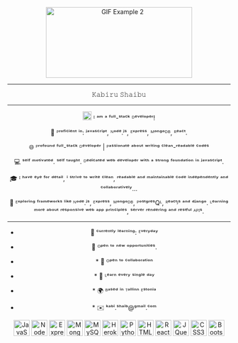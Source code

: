 
<p align="center">
  <img src="https://media.giphy.com/media/MeJgB3yMMwIaHmKD4z/giphy.gif" width="330" height="160" alt="GIF Example 2"> 
</p>





---

<p align="center">
     𝙺𝚊𝚋𝚒𝚛𝚞 𝚂𝚑𝚊𝚒𝚋𝚞
</p>


---

<p align="center" fontsize=33>
  <a href="https://developer.mozilla.org/en-US/docs/Web/JavaScript" target="_blank" rel="noreferrer"><img src="https://raw.githubusercontent.com/danielcranney/readme-generator/main/public/icons/skills/javascript-colored.svg" width="20" height="20" alt="JavaScript" /></a> ᴵ ᵃᵐ ᵃ ᶠᵘˡˡ-ˢᵗᵃᶜᵏ ᴰᵉᵛᵉˡᵒᵖᵉʳ!
</p>

<p align="center">
  🔧 ᴾʳᵒᶠⁱᶜⁱᵉⁿᵗ ⁱⁿ: ʲᵃᵛᵃˢᶜʳⁱᵖᵗ, ᴺᵒᵈᵉ.ʲˢ, ᴱˣᵖʳᵉˢˢ, ᴹᵒⁿᵍᵒᴰᴮ, ᴿᵉᵃᶜᵗ.
</p>

<p align="center">
  🌐 ᴾʳᵒᶠᵒᵘⁿᵈ ᶠᵘˡˡ-ˢᵗᵃᶜᵏ ᴰᵉᵛᵉˡᵒᵖᵉʳ | ᴾᵃˢˢⁱᵒⁿᵃᵗᵉ ᵃᵇᵒᵘᵗ ʷʳⁱᵗⁱⁿᵍ ᶜˡᵉᵃⁿ-ʳᵉᵃᵈᵃᵇˡᵉ ᶜᵒᵈᵉˢ 
</p>

<p align="center">
  💻 ˢᵉˡᶠ ᵐᵒᵗⁱᵛᵃᵗᵉᵈ. ˢᵉˡᶠ ᵗᵃᵘᵍʰᵗ. ᴰᵉᵈⁱᶜᵃᵗᵉᵈ ʷᵉᵇ ᵈᵉᵛᵉˡᵒᵖᵉʳ ʷⁱᵗʰ ᵃ ˢᵗʳᵒⁿᵍ ᶠᵒᵘⁿᵈᵃᵗⁱᵒⁿ ⁱⁿ ʲᵃᵛᵃˢᶜʳⁱᵖᵗ.
</p>

<p align="center">
  🎓 ᴵ ʰᵃᵛᵉ ᵉʸᵉ ᶠᵒʳ ᵈᵉᵗᵃⁱˡ, ⁱ ˢᵗʳⁱᵛᵉ ᵗᵒ ʷʳⁱᵗᵉ ᶜˡᵉᵃⁿ, ʳᵉᵃᵈᵃᵇˡᵉ ᵃⁿᵈ ᵐᵃⁱⁿᵗᵃⁱⁿᵃᵇˡᵉ ᶜᵒᵈᵉ ⁱⁿᵈᵉᵖᵉⁿᵈᵉⁿᵗˡʸ ᵃⁿᵈ ᶜᵒˡˡᵃᵇᵒʳᵃᵗⁱᵛᵉˡʸ...
</p>

<p align="center">
  🚀 ᴱˣᵖˡᵒʳⁱⁿᵍ ᶠʳᵃᵐᵉʷᵒʳᵏˢ ˡⁱᵏᵉ ᴺᵒᵈᵉ.ʲˢ, ᴱˣᵖʳᵉˢˢ, ᴹᵒⁿᵍᵒᴰᴮ, ᴾᵒˢᵗᵍʳᵉˢQᴸ, ᴿᵉᵃᶜᵗᴶˢ ᵃⁿᵈ ᵈʲᵃⁿᵍᵒ. ᴸᵉᵃʳⁿⁱⁿᵍ ᵐᵒʳᵉ ᵃᵇᵒᵘᵗ ʳᵉˢᵖᵒⁿˢⁱᵛᵉ ʷᵉᵇ ᵃᵖᵖ ᵖʳⁱⁿᶜⁱᵖˡᵉˢ, ˢᵉʳᵛᵉʳ ʳᵉⁿᵈᵉʳⁱⁿᵍ ᵃⁿᵈ ʳᵉˢᵗᶠᵘˡ ᴬᴾᴵˢ.
</p>

---

<ul align="center" list-style="none">
  <li><p>🌱 ᶜᵘʳʳᵉⁿᵗˡʸ ˡᵉᵃʳⁿⁱⁿᵍ: ᴱᵛᵉʳʸᵈᵃʸ</p></li>
  <li><p>🌟 ᴼᵖᵉⁿ ᵗᵒ ⁿᵉʷ ᵒᵖᵖᵒʳᵗᵘⁿⁱᵗⁱᵉˢ.</p></li>
  <li><p>*   🤝  ᴼᵖᵉⁿ ᵗᵒ ᶜᵒˡˡᵃᵇᵒʳᵃᵗⁱᵒⁿ</p></li>
  <li><p>*   🧠  ᴸᵉᵃʳⁿ ᵉᵛᵉʳʸ ˢⁱⁿᵍˡᵉ ᵈᵃʸ</p></li>
  <li><p>*   🌍  ᴮᵃˢᵉᵈ ⁱⁿ ᵀᵃˡˡⁱⁿⁿ ᴱˢᵗᵒⁿⁱᵃ</p></li>
  <li><p>*   ✉️  ᵏᵃᵇⁱ.ˢʰᵃⁱᵇ@ᵍᵐᵃⁱˡ.ᶜᵒᵐ</p></li>
</ul>


<p align="center">
<a href="https://developer.mozilla.org/en-US/docs/Web/JavaScript" target="_blank" rel="noreferrer"><img src="https://raw.githubusercontent.com/danielcranney/readme-generator/main/public/icons/skills/javascript-colored.svg" width="36" height="36" alt="JavaScript" /></a>
<a href="https://nodejs.org/en/" target="_blank" rel="noreferrer"><img src="https://raw.githubusercontent.com/danielcranney/readme-generator/main/public/icons/skills/nodejs-colored.svg" width="36" height="36" alt="NodeJS" /></a>
<a href="https://expressjs.com/" target="_blank" rel="noreferrer"><img src="https://raw.githubusercontent.com/danielcranney/readme-generator/main/public/icons/skills/express-colored.svg" width="36" height="36" alt="Express" /></a>
<a href="https://www.mongodb.com/" target="_blank" rel="noreferrer"><img src="https://raw.githubusercontent.com/danielcranney/readme-generator/main/public/icons/skills/mongodb-colored.svg" width="36" height="36" alt="MongoDB" /></a>
<a href="https://www.mysql.com/" target="_blank" rel="noreferrer"><img src="https://raw.githubusercontent.com/danielcranney/readme-generator/main/public/icons/skills/mysql-colored.svg" width="36" height="36" alt="MySQL" /></a>
<a href="https://www.heroku.com/" target="_blank" rel="noreferrer"><img src="https://raw.githubusercontent.com/danielcranney/readme-generator/main/public/icons/skills/heroku-colored.svg" width="36" height="36" alt="Heroku" /></a>
<a href="https://www.python.org/" target="_blank" rel="noreferrer"><img src="https://raw.githubusercontent.com/danielcranney/readme-generator/main/public/icons/skills/python-colored.svg" width="36" height="36" alt="Python" /></a>
<a href="https://developer.mozilla.org/en-US/docs/Glossary/HTML5" target="_blank" rel="noreferrer"><img src="https://raw.githubusercontent.com/danielcranney/readme-generator/main/public/icons/skills/html5-colored.svg" width="36" height="36" alt="HTML5" /></a>
<a href="https://reactjs.org/" target="_blank" rel="noreferrer"><img src="https://raw.githubusercontent.com/danielcranney/readme-generator/main/public/icons/skills/react-colored.svg" width="36" height="36" alt="React" /></a>
<a href="https://jquery.com/" target="_blank" rel="noreferrer"><img src="https://raw.githubusercontent.com/danielcranney/readme-generator/main/public/icons/skills/jquery-colored.svg" width="36" height="36" alt="JQuery" /></a>
<a href="https://www.w3.org/TR/CSS/#css" target="_blank" rel="noreferrer"><img src="https://raw.githubusercontent.com/danielcranney/readme-generator/main/public/icons/skills/css3-colored.svg" width="36" height="36" alt="CSS3" /></a>
<a href="https://getbootstrap.com/" target="_blank" rel="noreferrer"><img src="https://raw.githubusercontent.com/danielcranney/readme-generator/main/public/icons/skills/bootstrap-colored.svg" width="36" height="36" alt="Bootstrap" /></a>
</p>
                    
